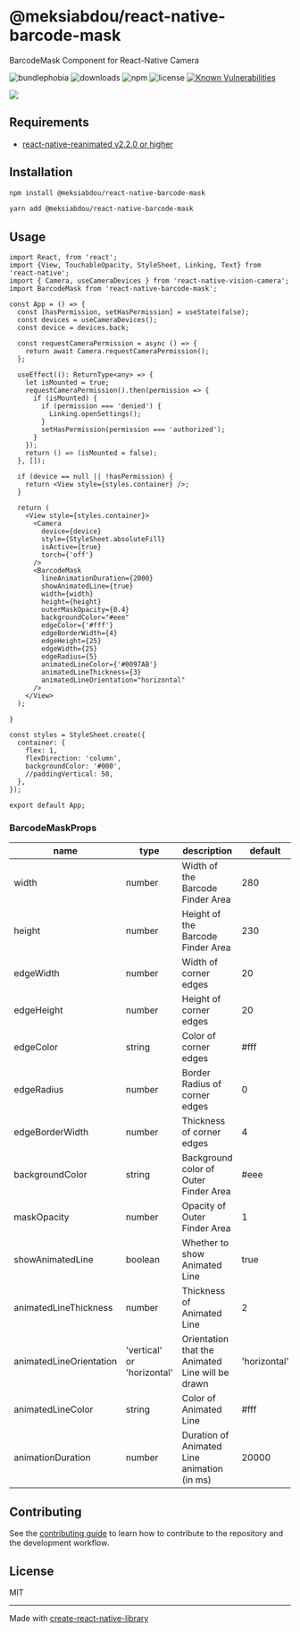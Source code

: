 # @meksiabdou/react-native-barcode-mask

BarcodeMask Component for React-Native Camera

![bundlephobia](https://badgen.net/bundlephobia/minzip/@meksiabdou/react-native-barcode-mask)
![downloads](https://badgen.net/npm/dt/@meksiabdou/react-native-barcode-mask)
![npm](https://badgen.net/npm/v/@meksiabdou/react-native-barcode-mask)
![license](https://badgen.net/github/license/meksiabdou/react-native-barcode-mask)
[![Known Vulnerabilities](https://snyk.io/test/github/meksiabdou/react-native-barcode-mask/badge.svg?targetFile=package.json)](https://snyk.io/test/github/meksiabdou/react-native-barcode-mask?targetFile=package.json)

![](https://i.imgur.com/mwkbsE7.gif)


## Requirements

- [react-native-reanimated v2.2.0 or higher](https://github.com/software-mansion/react-native-reanimated)

## Installation

```sh
npm install @meksiabdou/react-native-barcode-mask
```

```sh
yarn add @meksiabdou/react-native-barcode-mask
```

## Usage

```tsx
import React, from 'react';
import {View, TouchableOpacity, StyleSheet, Linking, Text} from 'react-native';
import { Camera, useCameraDevices } from 'react-native-vision-camera';
import BarcodeMask from 'react-native-barcode-mask';

const App = () => {
  const [hasPermission, setHasPermission] = useState(false);
  const devices = useCameraDevices();
  const device = devices.back;

  const requestCameraPermission = async () => {
    return await Camera.requestCameraPermission();
  };

  useEffect((): ReturnType<any> => {
    let isMounted = true;
    requestCameraPermission().then(permission => {
      if (isMounted) {
        if (permission === 'denied') {
          Linking.openSettings();
        }
        setHasPermission(permission === 'authorized');
      }
    });
    return () => (isMounted = false);
  }, []);

  if (device == null || !hasPermission) {
    return <View style={styles.container} />;
  }

  return (
    <View style={styles.container}>
      <Camera
        device={device}
        style={StyleSheet.absoluteFill}
        isActive={true}
        torch={'off'}
      />
      <BarcodeMask
        lineAnimationDuration={2000}
        showAnimatedLine={true}
        width={width}
        height={height}
        outerMaskOpacity={0.4}
        backgroundColor="#eee"
        edgeColor={'#fff'}
        edgeBorderWidth={4}
        edgeHeight={25}
        edgeWidth={25}
        edgeRadius={5}
        animatedLineColor={'#0097AB'}
        animatedLineThickness={3}
        animatedLineOrientation="horizontal"
      />
    </View>
  );

}

const styles = StyleSheet.create({
  container: {
    flex: 1,
    flexDirection: 'column',
    backgroundColor: '#000',
    //paddingVertical: 50,
  },
});

export default App;

```

### BarcodeMaskProps

| name             | type          | description                           | default |
| ---------------- | ------------- | ------------------------------------- | ------- |
| width            | number | Width of the Barcode Finder Area      | 280     |
| height           | number | Height of the Barcode Finder Area     | 230     |
| edgeWidth        | number | Width of corner edges                 | 20      |
| edgeHeight       | number | Height of corner edges                | 20      |
| edgeColor        | string        | Color of corner edges                 | #fff    |
| edgeRadius       | number        | Border Radius of corner edges         | 0       |
| edgeBorderWidth  | number | Thickness of corner edges             | 4       |
| backgroundColor  | string        | Background color of Outer Finder Area | #eee    |
| maskOpacity      | number        | Opacity of Outer Finder Area          | 1       |
| showAnimatedLine | boolean       | Whether to show Animated Line         | true    |
| animatedLineThickness | number | Thickness of Animated Line | 2 |
| animatedLineOrientation | 'vertical' or 'horizontal' | Orientation that the Animated Line will be drawn | 'horizontal' |
| animatedLineColor | string | Color of Animated Line | #fff |
| animationDuration | number | Duration of Animated Line animation (in ms) | 20000 |

## Contributing

See the [contributing guide](CONTRIBUTING.md) to learn how to contribute to the repository and the development workflow.

## License

MIT

---

Made with [create-react-native-library](https://github.com/callstack/react-native-builder-bob)
